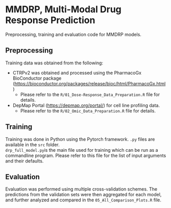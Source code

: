 # MMDRP, Multi-Modal Drug Response Prediction
Preprocessing, training and evaluation code for MMDRP models.


## Preprocessing
Training data was obtained from the following:
- CTRPv2 was obtained and processed using the PharmacoGx BioConductor package (https://bioconductor.org/packages/release/bioc/html/PharmacoGx.html)
  * Please refer to the `R/01_Dose-Response_Data_Preparation.R` file for details.
- DepMap Portal (https://depmap.org/portal/) for cell line profiling data.
  * Please refer to the `R/02_Omic_Data_Preparation.R` file for details.
## Training
Training was done in Python using the Pytorch framework. `.py` files are available in the `src` folder.  
`drp_full_model.py`is the main file used for training which can be run as a commandline program. Please refer to this file for the list of input arguments and their defaults.  

## Evaluation
Evaluation was performed using multiple cross-validation schemes. The predictions from the validation sets were then aggregated for each model, and further analyzed and compared in the `05_All_Comparison_Plots.R` file.
